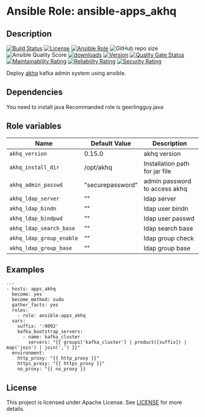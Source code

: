 # Ansible Role: ansible-apps_akhq


## Description

[![Build Status](https://travis-ci.com/lotusnoir/ansible-apps_akhq.svg?branch=master?style=flat)](https://travis-ci.com/lotusnoir/ansible-apps_akhq)
[![License](https://img.shields.io/badge/license-Apache--2.0-brightgreen?style=flat)](https://opensource.org/licenses/Apache-2.0)
[![Ansible Role](https://img.shields.io/badge/galaxy-apps_akhq-purple?style=flat)](https://galaxy.ansible.com/lotusnoir/apps_akhq)
![GitHub repo size](https://img.shields.io/github/repo-size/lotusnoir/ansible-apps_akhq?color=orange&style=flat)
![Ansible Quality Score](https://img.shields.io/ansible/quality/52300)
[![downloads](https://img.shields.io/ansible/role/d/52300)](https://galaxy.ansible.com/lotusnoir/apps_akhq)
[![Version](https://img.shields.io/github/release/lotusnoir/ansible-apps_akhq.svg)](https://github.com/lotusnoir/ansible-apps_akhq/releases/)
[![Quality Gate Status](https://sonarcloud.io/api/project_badges/measure?project=lotusnoir_ansible-apps_akhq&metric=alert_status)](https://sonarcloud.io/dashboard?id=lotusnoir_ansible-apps_akhq)
[![Maintainability Rating](https://sonarcloud.io/api/project_badges/measure?project=lotusnoir_ansible-apps_akhq&metric=sqale_rating)](https://sonarcloud.io/dashboard?id=lotusnoir_ansible-apps_akhq)
[![Reliability Rating](https://sonarcloud.io/api/project_badges/measure?project=lotusnoir_ansible-apps_akhq&metric=reliability_rating)](https://sonarcloud.io/dashboard?id=lotusnoir_ansible-apps_akhq)
[![Security Rating](https://sonarcloud.io/api/project_badges/measure?project=lotusnoir_ansible-apps_akhq&metric=security_rating)](https://sonarcloud.io/dashboard?id=lotusnoir_ansible-apps_akhq)

Deploy [akhq](https://github.com/tchiotludo/akhq) kafka admin system using ansible.

## Dependencies

You need to install java
Recommanded role is geerlingguy.java

## Role variables

| Name                      | Default Value    | Description                        |
| ------------------------- | ---------------- | -----------------------------------|
| `akhq_version`            | 0.15.0           | akhq version |
| `akhq_install_dir`        | /opt/akhq        | Installation path for jar file |
| `akhq_admin_passwd`       | "securepassword" | admin password to access akhq |
| `akhq_ldap_server`        | ""               | ldap server |
| `akhq_ldap_bindn`         | ""               | ldap user bindn |
| `akhq_ldap_bindpwd`       | ""               | ldap user passwd |
| `akhq_ldap_search_base`   | ""               | ldap search base |
| `akhq_ldap_group_enable`  | ""               | ldap group check |
| `akhq_ldap_group_base`    | ""               | ldap group base |

## Examples

	---
	- hosts: apps_akhq
	  become: yes
	  become_method: sudo
	  gather_facts: yes
	  roles:
	    - role: ansible-apps_akhq
      vars:
        suffix: ':9092'
        kafka_bootstrap_servers:
          - name: kafka_cluster
            servers: "{{ groups['kafka_cluster'] | product([suffix]) | map('join') | join(',') }}"
	  environment: 
	    http_proxy: "{{ http_proxy }}"
	    https_proxy: "{{ https_proxy }}"
	    no_proxy: "{{ no_proxy }}

## License

This project is licensed under Apache License. See [LICENSE](/LICENSE) for more details.
